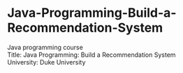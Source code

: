# Java-Programming-Build-a-Recommendation-System
Java programming course  
Title: Java Programming: Build a Recommendation System  
University: Duke University
